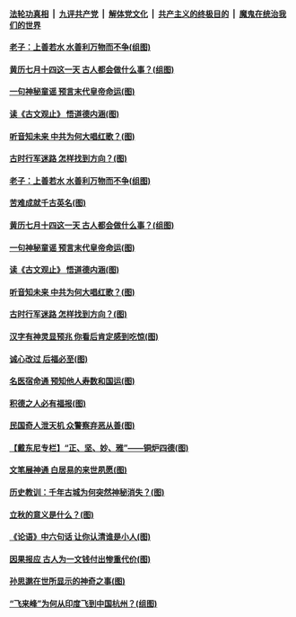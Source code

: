 

####  [法轮功真相](../../../../basic/blob/master/README.md?t=09012102) &nbsp;|&nbsp; [九评共产党](../../../../9ping.md/blob/master/README.md?t=09012102) &nbsp;|&nbsp; [解体党文化](../../../../jtdwh.md/blob/master/README.md?t=09012102)  &nbsp;|&nbsp; [共产主义的终极目的](../../../../gczydzjmd.md/blob/master/README.md?t=09012102) &nbsp;|&nbsp; [魔鬼在统治我们的世界](../../../../mgztzwmdsj.md/blob/master/README.md?t=09012102) 

#### [老子：上善若水 水善利万物而不争(组图)](../pages/p7/944622.md?t=09012102) 

#### [黄历七月十四这一天 古人都会做什么事？(组图)](../pages/p7/887061.md?t=09012102) 

#### [一句神秘童谣 预言末代皇帝命运(图)](../pages/p7/944645.md?t=09012102) 

#### [读《古文观止》 悟道德内涵(图)](../pages/p7/944300.md?t=09012102) 

#### [听音知未来 中共为何大唱红歌？(图)](../pages/p7/944603.md?t=09012102) 

#### [古时行军迷路 怎样找到方向？(图)](../pages/p7/929418.md?t=09012102) 

#### [老子：上善若水 水善利万物而不争(组图)](../pages/p7/944622.md?t=09012102) 

#### [苦难成就千古英名(图)](../pages/p7/944737.md?t=09012102) 

#### [黄历七月十四这一天 古人都会做什么事？(组图)](../pages/p7/887061.md?t=09012102) 

#### [一句神秘童谣 预言末代皇帝命运(图)](../pages/p7/944645.md?t=09012102) 

#### [读《古文观止》 悟道德内涵(图)](../pages/p7/944300.md?t=09012102) 

#### [听音知未来 中共为何大唱红歌？(图)](../pages/p7/944603.md?t=09012102) 

#### [古时行军迷路 怎样找到方向？(图)](../pages/p7/929418.md?t=09012102) 

#### [汉字有神灵显预兆 你看后肯定感到吃惊(图)](../pages/p7/944456.md?t=09012102) 

#### [诚心改过 后福必至(图)](../pages/p7/944539.md?t=09012102) 

#### [名医宿命通 预知他人寿数和国运(图)](../pages/p7/944298.md?t=09012102) 

#### [积德之人必有福报(图)](../pages/p7/905199.md?t=09012102) 

#### [民国奇人泄天机 众警察弃恶从善(图)](../pages/p7/944447.md?t=09012102) 

#### [【戴东尼专栏】“正、坚、妙、雅”——铜炉四德(图)](../pages/p7/940821.md?t=09012102) 

#### [文笔展神通 白居易的来世夙愿(图)](../pages/p7/944015.md?t=09012102) 

#### [历史教训：千年古城为何突然神秘消失？(图)](../pages/p7/944232.md?t=09012102) 

#### [立秋的意义是什么？(图)](../pages/p7/944284.md?t=09012102) 

#### [《论语》中六句话 让你认清谁是小人(图)](../pages/p7/944275.md?t=09012102) 

#### [因果报应 古人为一文钱付出惨重代价(图)](../pages/p7/944008.md?t=09012102) 

#### [孙思邈在世所显示的神奇之事(图)](../pages/p7/944197.md?t=09012102) 

#### [“飞来峰”为何从印度飞到中国杭州？(组图)](../pages/p7/944122.md?t=09012102) 

